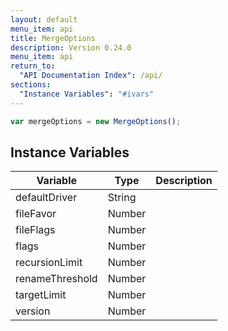 ```yaml
---
layout: default
menu_item: api
title: MergeOptions
description: Version 0.24.0
menu_item: api
return_to:
  "API Documentation Index": /api/
sections:
  "Instance Variables": "#ivars"
---
```


```js
var mergeOptions = new MergeOptions();
```

## <a name="ivars"></a>Instance Variables

| Variable | Type | Description |
| --- | --- | --- |
| <a name="defaultDriver"></a>defaultDriver | String |  |
| <a name="fileFavor"></a>fileFavor | Number |  |
| <a name="fileFlags"></a>fileFlags | Number |  |
| <a name="flags"></a>flags | Number |  |
| <a name="recursionLimit"></a>recursionLimit | Number |  |
| <a name="renameThreshold"></a>renameThreshold | Number |  |
| <a name="targetLimit"></a>targetLimit | Number |  |
| <a name="version"></a>version | Number |  |

